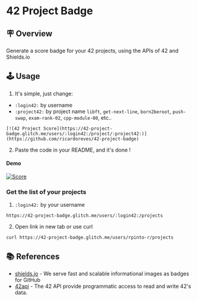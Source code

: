 # 42 Project Badge

## :placard: Overview
Generate a score badge for your 42 projects, using the APIs of 42 and Shields.io

## :joystick: Usage

1. It's simple, just change:
- `:login42:` by username
- `:project42:` by project name `libft`, `get-next-line`, `born2beroot`, `push-swap`, `exam-rank-02`, `cpp-module-00`, etc..
```
[![42 Project Score](https://42-project-badge.glitch.me/users/:login42:/project/:project42:)](https://github.com/ricardoreves/42-project-badge)
``` 
2. Paste the code in your README, and it's done !
#### Demo
[![Score](https://42-project-badge.glitch.me/users/rpinto-r/project/libft)](https://github.com/ricardoreves/42-project-badge)

### Get the list of your projects
1. `:login42:` by your username
```
https://42-project-badge.glitch.me/users/:login42:/projects
```
2. Open link in new tab or use curl
```
curl https://42-project-badge.glitch.me/users/rpinto-r/projects
```

## :books: References
- [shields.io](https://shields.io/) - We serve fast and scalable informational images as badges for GitHub
- [42api](https://api.intra.42.fr/apidoc) - The 42 API provide programmatic access to read and write 42's data.
